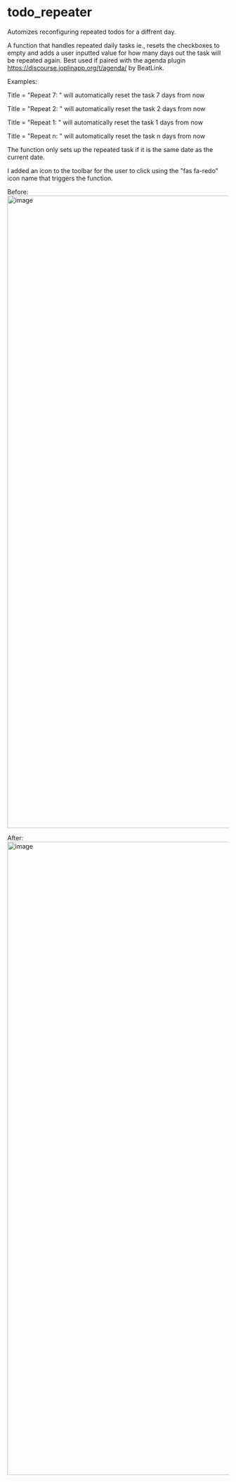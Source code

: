 # todo_repeater
Automizes reconfiguring repeated todos for a diffrent day.

A function that handles repeated daily tasks ie., resets the checkboxes to empty and adds a user inputted value for how many days out the task will be repeated again. Best used if paired with the agenda plugin https://discourse.joplinapp.org/t/agenda/ by BeatLink.

Examples:

Title = "Repeat 7: <description>" will automatically reset the task 7 days from now

Title = "Repeat 2: <description>" will automatically reset the task 2 days from now

Title = "Repeat 1: <description>" will automatically reset the task 1 days from now

Title = "Repeat n: <description>" will automatically reset the task n days from now

The function only sets up the repeated task if it is the same date as the current date.

I added an icon to the toolbar for the user to click using the "fas fa-redo" icon name that triggers the function.

Before:
<img width="1438" alt="image" src="https://user-images.githubusercontent.com/63538326/140665143-544571e0-ad10-4bff-aaec-60c3ecf2e66c.png">

  
After:
<img width="1440" alt="image" src="https://user-images.githubusercontent.com/63538326/140665161-8266b5ec-6e35-4b5d-834c-8739d7246eca.png">
